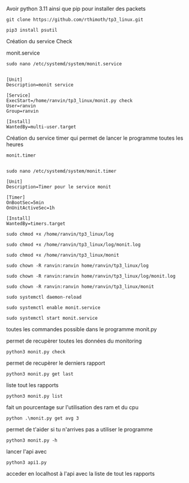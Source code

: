 Avoir python 3.11 ainsi que pip pour installer des packets 

```
git clone https://github.com/rthimoth/tp3_linux.git
```

```
pip3 install psutil
```

Création du service Check

monit.service

```
sudo nano /etc/systemd/system/monit.service


[Unit]
Description=monit service

[Service]
ExecStart=/home/ranvin/tp3_linux/monit.py check
User=ranvin
Group=ranvin

[Install]
WantedBy=multi-user.target
```

Création du service timer qui permet de lancer le programme toutes les heures
```
monit.timer


sudo nano /etc/systemd/system/monit.timer   

[Unit]
Description=Timer pour le service monit

[Timer]
OnBootSec=5min
OnUnitActiveSec=1h

[Install]
WantedBy=timers.target
```

```
sudo chmod +x /home/ranvin/tp3_linux/log

sudo chmod +x /home/ranvin/tp3_linux/log/monit.log

sudo chmod +x /home/ranvin/tp3_linux/monit
```

```
sudo chown -R ranvin:ranvin home/ranvin/tp3_linux/log

sudo chown -R ranvin:ranvin home/ranvin/tp3_linux/log/monit.log

sudo chown -R ranvin:ranvin home/ranvin/tp3_linux/monit

sudo systemctl daemon-reload

sudo systemctl enable monit.service

sudo systemctl start monit.service
```

toutes les commandes possible dans le programme monit.py

permet de recupèrer toutes les données du monitoring

```
python3 monit.py check 
```

permet de recupèrer le derniers rapport
```
python3 monit.py get last 
```

liste tout les rapports

```
python3 monit.py list
```

fait un pourcentage sur l'utilisation des ram et du cpu

```
python .\monit.py get avg 3
```


permet de t'aider si tu n'arrives pas a utiliser le programme
```
python3 monit.py -h
```

lancer l'api avec 

```
python3 api1.py
```

acceder en localhost à l'api avec la liste de tout les rapports

